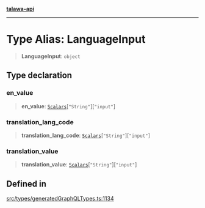 [**talawa-api**](../../../README.md)

***

# Type Alias: LanguageInput

> **LanguageInput**: `object`

## Type declaration

### en\_value

> **en\_value**: [`Scalars`](Scalars.md)\[`"String"`\]\[`"input"`\]

### translation\_lang\_code

> **translation\_lang\_code**: [`Scalars`](Scalars.md)\[`"String"`\]\[`"input"`\]

### translation\_value

> **translation\_value**: [`Scalars`](Scalars.md)\[`"String"`\]\[`"input"`\]

## Defined in

[src/types/generatedGraphQLTypes.ts:1134](https://github.com/Suyash878/talawa-api/blob/f376d03c37e9acd046e7cc983947432c95f74442/src/types/generatedGraphQLTypes.ts#L1134)
